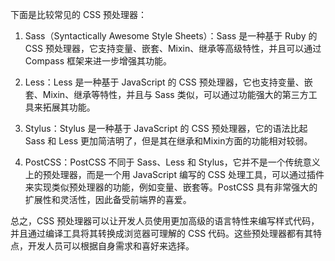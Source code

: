下面是比较常见的 CSS 预处理器：

1. Sass（Syntactically Awesome Style Sheets）：Sass 是一种基于 Ruby 的 CSS 预处理器，它支持变量、嵌套、Mixin、继承等高级特性，并且可以通过 Compass 框架来进一步增强其功能。

2. Less：Less 是一种基于 JavaScript 的 CSS 预处理器，它也支持变量、嵌套、Mixin、继承等特性，并且与 Sass 类似，可以通过功能强大的第三方工具来拓展其功能。

3. Stylus：Stylus 是一种基于 JavaScript 的 CSS 预处理器，它的语法比起 Sass 和 Less 更加简洁明了，但是其在继承和Mixin方面的功能相对较弱。

4. PostCSS：PostCSS 不同于 Sass、Less 和 Stylus，它并不是一个传统意义上的预处理器，而是一个用 JavaScript 编写的 CSS 处理工具，可以通过插件来实现类似预处理器的功能，例如变量、嵌套等。PostCSS 具有非常强大的扩展性和灵活性，因此备受前端界的喜爱。

总之，CSS 预处理器可以让开发人员使用更加高级的语言特性来编写样式代码，并且通过编译工具将其转换成浏览器可理解的 CSS 代码。这些预处理器都有其特点，开发人员可以根据自身需求和喜好来选择。